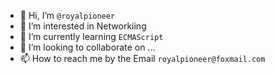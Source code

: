 - 👋 Hi, I’m `@royalpioneer`
- 👀 I’m interested in Networkiing
- 🌱 I’m currently learning `ECMAScript`
- 💞️ I’m looking to collaborate on ...
- 📫 How to reach me by the Email `royalpioneer@foxmail.com`

<!---
royalpioneer/royalpioneer is a ✨ special ✨ repository because its `README.md` (this file) appears on your GitHub profile.
You can click the Preview link to take a look at your changes.
--->
